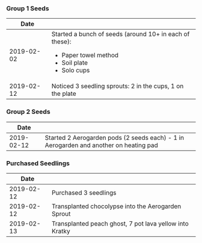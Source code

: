 


### Group 1 Seeds
| Date | |
|-|-|
|2019-02-02| Started a bunch of seeds (around 10+ in each of these):<ul><li>Paper towel method</li><li>Soil plate</li><li>Solo cups</li></ul>|
|2019-02-12| Noticed 3 seedling sprouts: 2 in the cups, 1 on the plate|


### Group 2 Seeds
| Date | |
|-|-|
|2019-02-12| Started 2 Aerogarden pods (2 seeds each) - 1 in Aerogarden and another on heating pad|


### Purchased Seedlings
| Date | |
|-|-|
| 2019-02-12 | Purchased 3 seedlings|
| 2019-02-12 | Transplanted chocolypse into the Aerogarden Sprout|
| 2019-02-13 | Transplanted peach ghost, 7 pot lava yellow into Kratky |